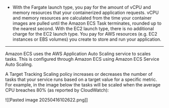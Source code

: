 - With the Fargate launch type, you pay for the amount of vCPU and memory resources that your containerized application requests. vCPU and memory resources are calculated from the time your container images are pulled until the Amazon ECS Task terminates, rounded up to the nearest second. With the EC2 launch type, there is no additional charge for the EC2 launch type. You pay for AWS resources (e.g. EC2 instances or EBS volumes) you create to store and run your application.
---

Amazon ECS uses the AWS Application Auto Scaling service to scales tasks. This is configured through Amazon ECS using Amazon ECS Service Auto Scaling.

A Target Tracking Scaling policy increases or decreases the number of tasks that your service runs based on a target value for a specific metric. For example, in the image below the tasks will be scaled when the average CPU breaches 80% (as reported by CloudWatch):

![[Pasted image 20250416102622.png]]

